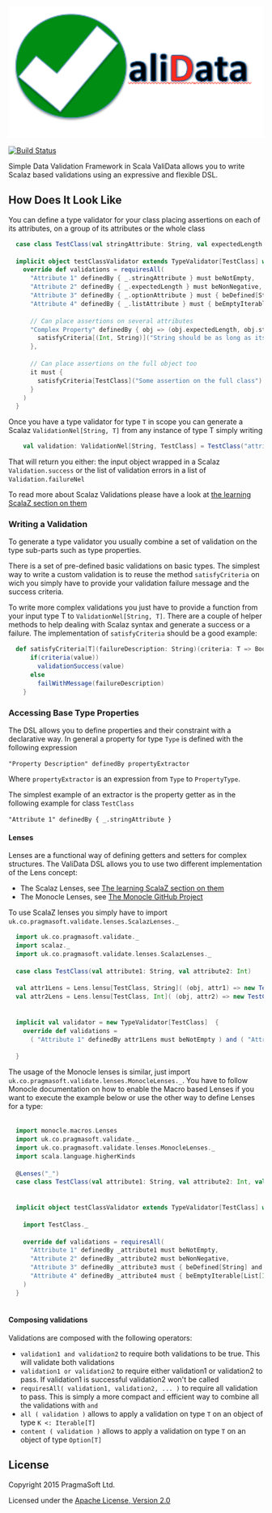 ![Image](./ValiData.png?raw=true)

[![Build Status](https://travis-ci.org/galarragas/ValiData.svg)](http://travis-ci.org/galarragas/ValiData)

Simple Data Validation Framework in Scala
ValiData allows you to write Scalaz based validations using an expressive and flexible DSL.

## How Does It Look Like

You can define a type validator for your class placing assertions on each of its attributes, on a group of its attributes or the whole class 

```scala
  case class TestClass(val stringAttribute: String, val expectedLength: Int, val optionAttribute: Option[String], val listAttribute: List[Int] = List.empty)

  implicit object testClassValidator extends TypeValidator[TestClass] with BaseValidations {
    override def validations = requiresAll(
      "Attribute 1" definedBy { _.stringAttribute } must beNotEmpty,
      "Attribute 2" definedBy { _.expectedLength } must beNonNegative,
      "Attribute 3" definedBy { _.optionAttribute } must { beDefined[String] and content(beValidAsRegex) },
      "Attribute 4" definedBy { _.listAttribute } must { beEmptyIterable[List[Int]] or all( beNonNegative[Int] ) },

      // Can place assertions on several attributes
      "Complex Property" definedBy { obj => (obj.expectedLength, obj.stringAttribute) } must {
        satisfyCriteria[(Int, String)]("String should be as long as its declared len") { case (len, string) => string.length == len }
      },

      // Can place assertions on the full object too
      it must {
        satisfyCriteria[TestClass]("Some assertion on the full class") { obj => if(obj.stringAttribute.isEmpty) obj.optionAttribute.isDefined else true }
      }
    )
  }
```

Once you have a type validator for type `T` in scope you can generate a Scalaz `ValidationNel[String, T]` from any instance of type T simply writing

```scala
    val validation: ValidationNel[String, TestClass] = TestClass("attrib1", 1, Some(".+")).validated
```

That will return you either: the input object wrapped in a Scalaz `Validation.success` or the list of validation errors in a list of `Validation.failureNel` 

To read more about Scalaz Validations please have a look at [the learning ScalaZ section on them](http://eed3si9n.com/learning-scalaz/Validation.html)


### Writing a Validation

To generate a type validator you usually combine a set of validation on the type sub-parts such as type properties.

There is a set of pre-defined basic validations on basic types. The simplest way to write a custom validation is to 
reuse the method `satisfyCriteria` on wich you simply have to provide your validation failure message and the success criteria.

To write more complex validations you just have to provide a function from your input type T to `ValidationNel[String, T]`. 
There are a couple of helper methods to help dealing with Scalaz syntax and generate a success or a failure. The implementation of `satisfyCriteria` should be a good example:

```scala
  def satisfyCriteria[T](failureDescription: String)(criteria: T => Boolean): DataValidationFunction[T] = (value: T) => {
      if(criteria(value))
        validationSuccess(value)
      else
        failWithMessage(failureDescription)
    }
```

### Accessing Base Type Properties

The DSL allows you to define properties and their constraint with a declarative way.
In general a property for type `Type` is defined with the following expression

` "Property Description" definedBy propertyExtractor `

Where `propertyExtractor` is an expression from `Type` to `PropertyType`. 

The simplest example of an extractor is the property getter as in the following example for class `TestClass`

`"Attribute 1" definedBy { _.stringAttribute }`

#### Lenses 

Lenses are a functional way of defining getters and setters for complex structures. The ValiData DSL allows you to use
two different implementation of the Lens concept:

- The Scalaz Lenses, see [The learning ScalaZ section on them](http://eed3si9n.com/learning-scalaz/Lens.html)
- The Monocle Lenses, see [The Monocle GitHub Project](https://github.com/julien-truffaut/Monocle)


To use ScalaZ lenses you simply have to import `uk.co.pragmasoft.validate.lenses.ScalazLenses._` 

```scala
  import uk.co.pragmasoft.validate._
  import scalaz._
  import uk.co.pragmasoft.validate.lenses.ScalazLenses._

  case class TestClass(val attribute1: String, val attribute2: Int)

  val attr1Lens = Lens.lensu[TestClass, String]( (obj, attr1) => new TestClass(attr1, obj.attribute2),  obj => obj.attribute1 )
  val attr2Lens = Lens.lensu[TestClass, Int]( (obj, attr2) => new TestClass(obj.attribute1, attr2),  obj => obj.attribute2 )
  

  implicit val validator = new TypeValidator[TestClass]  {
    override def validations =
      ( "Attribute 1" definedBy attr1Lens must beNotEmpty ) and ( "Attribute2" definedBy attr2Lens must beNonNegative )

  }
```

The usage of the Monocle lenses is similar, just import `uk.co.pragmasoft.validate.lenses.MonocleLenses._`. 
You have to follow Monocle documentation on how to enable the Macro based Lenses if you want to execute the example below or use the other way to define Lenses for a type:

```scala

  import monocle.macros.Lenses
  import uk.co.pragmasoft.validate._
  import uk.co.pragmasoft.validate.lenses.MonocleLenses._
  import scala.language.higherKinds

  @Lenses("_")
  case class TestClass(val attribute1: String, val attribute2: Int, val attribute3: Option[String], val attribute4: List[Int] = List.empty)


  implicit object testClassValidator extends TypeValidator[TestClass] with BaseValidations {

    import TestClass._

    override def validations = requiresAll(
      "Attribute 1" definedBy _attribute1 must beNotEmpty,
      "Attribute 2" definedBy _attribute2 must beNonNegative,
      "Attribute 3" definedBy _attribute3 must { beDefined[String] and content(beValidAsRegex) },
      "Attribute 4" definedBy _attribute4 must { beEmptyIterable[List[Int]] or all( beNonNegative[Int] ) }
    )
  }
 
```

#### Composing validations

Validations are composed with the following operators:

- `validation1 and validation2` to require both validations to be true. This will validate both validations
- `validation1 or validation2` to require either validation1 or validation2 to pass. If validation1 is successful validation2 won't be called
- `requiresAll( validation1, validation2, ... )` to require all validation to pass. This is simply a more compact and efficient way to combine all the validations with `and`
- `all ( validation )` allows to apply a validation on type `T` on an object of type `K <: Iterable[T]`
- `content ( validation )` allows to apply a validation on type `T` on an object of type `Option[T]`

## License

Copyright 2015 PragmaSoft Ltd.

Licensed under the [Apache License, Version 2.0](http://www.apache.org/licenses/LICENSE-2.0)